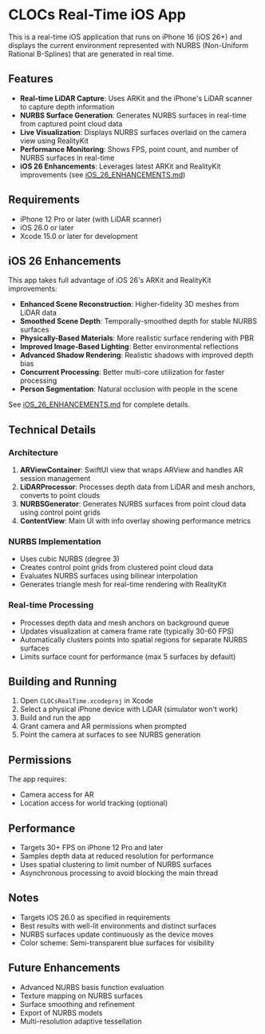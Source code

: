 # CLOCs Real-Time iOS App

This is a real-time iOS application that runs on iPhone 16 (iOS 26+) and displays the current environment represented with NURBS (Non-Uniform Rational B-Splines) that are generated in real time.

## Features

- **Real-time LiDAR Capture**: Uses ARKit and the iPhone's LiDAR scanner to capture depth information
- **NURBS Surface Generation**: Generates NURBS surfaces in real-time from captured point cloud data
- **Live Visualization**: Displays NURBS surfaces overlaid on the camera view using RealityKit
- **Performance Monitoring**: Shows FPS, point count, and number of NURBS surfaces in real-time
- **iOS 26 Enhancements**: Leverages latest ARKit and RealityKit improvements (see [iOS_26_ENHANCEMENTS.md](iOS_26_ENHANCEMENTS.md))

## Requirements

- iPhone 12 Pro or later (with LiDAR scanner)
- iOS 26.0 or later
- Xcode 15.0 or later for development

## iOS 26 Enhancements

This app takes full advantage of iOS 26's ARKit and RealityKit improvements:

- **Enhanced Scene Reconstruction**: Higher-fidelity 3D meshes from LiDAR data
- **Smoothed Scene Depth**: Temporally-smoothed depth for stable NURBS surfaces
- **Physically-Based Materials**: More realistic surface rendering with PBR
- **Improved Image-Based Lighting**: Better environmental reflections
- **Advanced Shadow Rendering**: Realistic shadows with improved depth bias
- **Concurrent Processing**: Better multi-core utilization for faster processing
- **Person Segmentation**: Natural occlusion with people in the scene

See [iOS_26_ENHANCEMENTS.md](iOS_26_ENHANCEMENTS.md) for complete details.

## Technical Details

### Architecture

1. **ARViewContainer**: SwiftUI view that wraps ARView and handles AR session management
2. **LiDARProcessor**: Processes depth data from LiDAR and mesh anchors, converts to point clouds
3. **NURBSGenerator**: Generates NURBS surfaces from point cloud data using control point grids
4. **ContentView**: Main UI with info overlay showing performance metrics

### NURBS Implementation

- Uses cubic NURBS (degree 3)
- Creates control point grids from clustered point cloud data
- Evaluates NURBS surfaces using bilinear interpolation
- Generates triangle mesh for real-time rendering with RealityKit

### Real-time Processing

- Processes depth data and mesh anchors on background queue
- Updates visualization at camera frame rate (typically 30-60 FPS)
- Automatically clusters points into spatial regions for separate NURBS surfaces
- Limits surface count for performance (max 5 surfaces by default)

## Building and Running

1. Open `CLOCsRealTime.xcodeproj` in Xcode
2. Select a physical iPhone device with LiDAR (simulator won't work)
3. Build and run the app
4. Grant camera and AR permissions when prompted
5. Point the camera at surfaces to see NURBS generation

## Permissions

The app requires:
- Camera access for AR
- Location access for world tracking (optional)

## Performance

- Targets 30+ FPS on iPhone 12 Pro and later
- Samples depth data at reduced resolution for performance
- Uses spatial clustering to limit number of NURBS surfaces
- Asynchronous processing to avoid blocking the main thread

## Notes

- Targets iOS 26.0 as specified in requirements
- Best results with well-lit environments and distinct surfaces
- NURBS surfaces update continuously as the device moves
- Color scheme: Semi-transparent blue surfaces for visibility

## Future Enhancements

- Advanced NURBS basis function evaluation
- Texture mapping on NURBS surfaces
- Surface smoothing and refinement
- Export of NURBS models
- Multi-resolution adaptive tessellation

